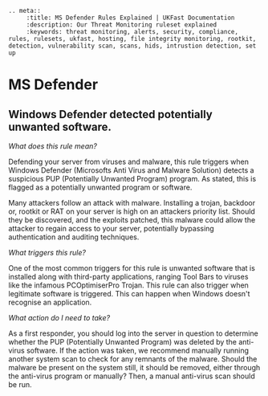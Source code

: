 ```eval_rst
.. meta::
     :title: MS Defender Rules Explained | UKFast Documentation
     :description: Our Threat Monitoring ruleset explained
     :keywords: threat monitoring, alerts, security, compliance, rules, rulesets, ukfast, hosting, file integrity monitoring, rootkit, detection, vulnerability scan, scans, hids, intrustion detection, set up
```
# MS Defender

## Windows Defender detected potentially unwanted software.

*What does this rule mean?*


Defending your server from viruses and malware, this rule triggers when Windows Defender (Microsofts Anti Virus and Malware Solution) detects a suspicious PUP (Potentially Unwanted Program) program. As stated, this is flagged as a potentially unwanted program or software.

Many attackers follow an attack with malware. Installing a trojan, backdoor or, rootkit or RAT on your server is high on an attackers priority list. Should they be discovered, and the exploits patched, this malware could allow the attacker to regain access to your server, potentially bypassing authentication and auditing techniques.

*What triggers this rule?*


One of the most common triggers for this rule is unwanted software that is installed along with third-party applications, ranging Tool Bars to viruses like the infamous PCOptimiserPro Trojan. This rule can also trigger when legitimate software is triggered. This can happen when Windows doesn't recognise an application.

*What action do I need to take?*


As a first responder, you should log into the server in question to determine whether the PUP (Potentially Unwanted Program) was deleted by the anti-virus software. If the action was taken, we recommend manually running another system scan to check for any remnants of the malware. Should the malware be present on the system still, it should be removed, either through the anti-virus program or manually? Then, a manual anti-virus scan should be run. 

